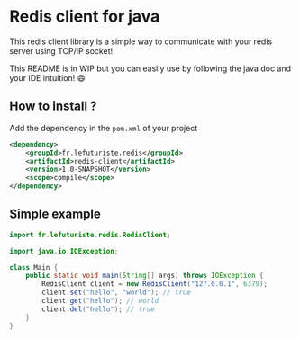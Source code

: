 # Redis client for java

This redis client library is a simple way to communicate with your redis server using TCP/IP socket!
 
This README is in WIP but you can easily use by following the java doc and your IDE intuition! :smile:

## How to install ?

Add the dependency in the `pom.xml` of your project

```xml
<dependency>
    <groupId>fr.lefuturiste.redis</groupId>
    <artifactId>redis-client</artifactId>
    <version>1.0-SNAPSHOT</version>
    <scope>compile</scope>
</dependency>
```

## Simple example 

```java
import fr.lefuturiste.redis.RedisClient;

import java.io.IOException;

class Main {
    public static void main(String[] args) throws IOException {
        RedisClient client = new RedisClient("127.0.0.1", 6379);
        client.set("hello", "world"); // true
        client.get("hello"); // world
        client.del("hello"); // true
    }
}
```
